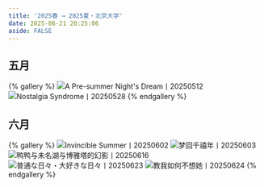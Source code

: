 ```yaml
---
title: '2025春 → 2025夏・北京大学'
date: 2025-06-21 20:25:06
aside: FALSE
---
```

## 五月
{% gallery %}
![A Pre-summer Night's Dream丨20250512](https://s2.loli.net/2025/06/22/fVSnCqzAGPXcWrE.jpg)![Nostalgia Syndrome丨20250528](https://s2.loli.net/2025/06/22/nKaVtGp6PoxIJlr.jpg)
{% endgallery %}

## 六月
{% gallery %}
![Invincible Summer丨20250602](https://s2.loli.net/2025/06/22/D89KjZxhpSCFHRG.jpg)
![梦回千禧年丨20250603](https://s2.loli.net/2025/06/22/7XAishkmvrfjwIg.jpg)
![鸭鸭与未名湖与博雅塔的幻影丨20250616](https://s2.loli.net/2025/06/22/AJeoXdtYjpREksU.jpg)
![普通な日々・大好きな日々丨20250623](https://s2.loli.net/2025/06/24/Dft3CvOVQq7jxJU.jpg)
![教我如何不想她丨20250624](https://s2.loli.net/2025/06/24/CoG7axYlf9gqQyV.jpg)
{% endgallery %}